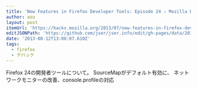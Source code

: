 ```yaml
---
title: 'New Features in Firefox Developer Tools: Episode 24 ✩ Mozilla Hacks – the Web developer blog'
author: azu
layout: post
itemUrl: 'https://hacks.mozilla.org/2013/07/new-features-in-firefox-developer-tools-episode-24/'
editJSONPath: 'https://github.com/jser/jser.info/edit/gh-pages/data/2013/08/index.json'
date: '2013-08-12T13:08:07.610Z'
tags:
  - firefox
  - デバック
---
```

Firefox 24の開発者ツールについて。
SourceMapがデフォルト有効に、
ネットワークモニターの改善、console.profileの対応
